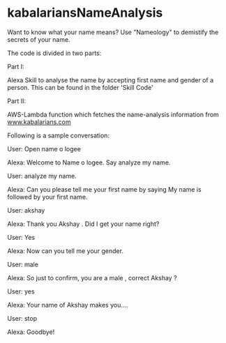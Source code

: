 # kabalariansNameAnalysis

Want to know what your name means?
Use "Nameology" to demistify the secrets of your name.

The code is divided in two parts:

Part I:

Alexa Skill to analyse the name by accepting first name and gender of a person.
This can be found in the folder 'Skill Code'
            
            
Part II:

AWS-Lambda function which fetches the name-analysis information from www.kabalarians.com

Following is a sample conversation:

User:   Open name o logee

Alexa:  Welcome to Name o logee. Say analyze my name.

User:   analyze my name.

Alexa:  Can you please tell me your first name by saying My name is followed by your first name.

User:   akshay

Alexa:  Thank you Akshay . Did I get your name right?

User:   Yes

Alexa:  Now can you tell me your gender.

User:   male

Alexa:   So just to confirm, you are a male , correct Akshay ?

User:   yes

Alexa:  Your name of Akshay makes you....

User:   stop

Alexa:  Goodbye!

